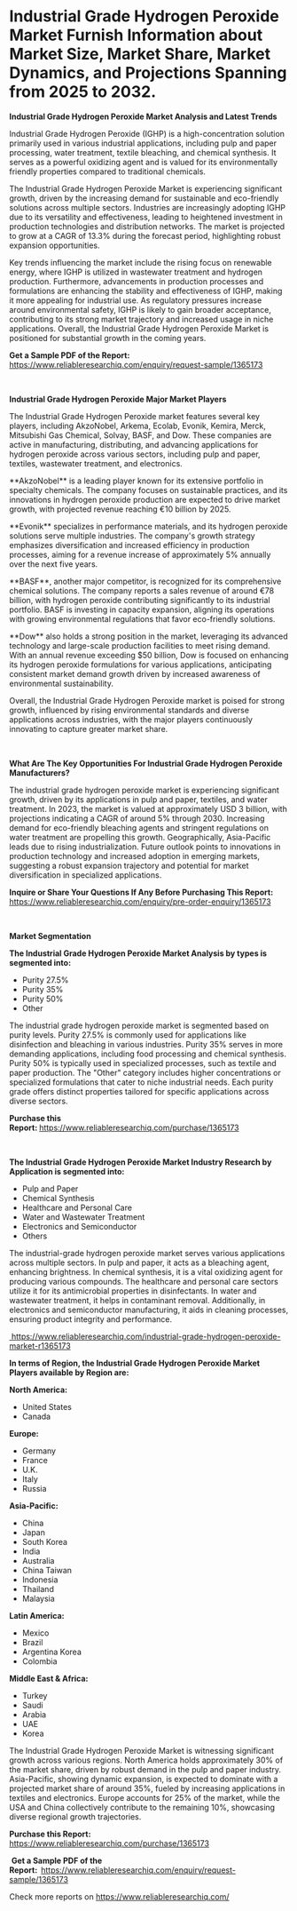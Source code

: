 <p><h1>Industrial Grade Hydrogen Peroxide Market Furnish Information about Market Size, Market Share, Market Dynamics, and Projections Spanning from 2025 to 2032.</h1></p><p><strong>Industrial Grade Hydrogen Peroxide Market Analysis and Latest Trends</strong></p>
<p><p>Industrial Grade Hydrogen Peroxide (IGHP) is a high-concentration solution primarily used in various industrial applications, including pulp and paper processing, water treatment, textile bleaching, and chemical synthesis. It serves as a powerful oxidizing agent and is valued for its environmentally friendly properties compared to traditional chemicals.</p><p>The Industrial Grade Hydrogen Peroxide Market is experiencing significant growth, driven by the increasing demand for sustainable and eco-friendly solutions across multiple sectors. Industries are increasingly adopting IGHP due to its versatility and effectiveness, leading to heightened investment in production technologies and distribution networks. The market is projected to grow at a CAGR of 13.3% during the forecast period, highlighting robust expansion opportunities.</p><p>Key trends influencing the market include the rising focus on renewable energy, where IGHP is utilized in wastewater treatment and hydrogen production. Furthermore, advancements in production processes and formulations are enhancing the stability and effectiveness of IGHP, making it more appealing for industrial use. As regulatory pressures increase around environmental safety, IGHP is likely to gain broader acceptance, contributing to its strong market trajectory and increased usage in niche applications. Overall, the Industrial Grade Hydrogen Peroxide Market is positioned for substantial growth in the coming years.</p></p>
<p><strong>Get a Sample PDF of the Report:&nbsp;</strong> <a href="https://www.reliableresearchiq.com/enquiry/request-sample/1365173?utm_campaign=3048&utm_medium=2&utm_source=Github&utm_content=ia&utm_term=22032025&utm_id=industrial-grade-hydrogen-peroxide">https://www.reliableresearchiq.com/enquiry/request-sample/1365173</a></p>
<p>&nbsp;</p>
<p><strong>Industrial Grade Hydrogen Peroxide Major Market Players</strong></p>
<p><p>The Industrial Grade Hydrogen Peroxide market features several key players, including AkzoNobel, Arkema, Ecolab, Evonik, Kemira, Merck, Mitsubishi Gas Chemical, Solvay, BASF, and Dow. These companies are active in manufacturing, distributing, and advancing applications for hydrogen peroxide across various sectors, including pulp and paper, textiles, wastewater treatment, and electronics.</p><p>**AkzoNobel** is a leading player known for its extensive portfolio in specialty chemicals. The company focuses on sustainable practices, and its innovations in hydrogen peroxide production are expected to drive market growth, with projected revenue reaching €10 billion by 2025.</p><p>**Evonik** specializes in performance materials, and its hydrogen peroxide solutions serve multiple industries. The company's growth strategy emphasizes diversification and increased efficiency in production processes, aiming for a revenue increase of approximately 5% annually over the next five years.</p><p>**BASF**, another major competitor, is recognized for its comprehensive chemical solutions. The company reports a sales revenue of around €78 billion, with hydrogen peroxide contributing significantly to its industrial portfolio. BASF is investing in capacity expansion, aligning its operations with growing environmental regulations that favor eco-friendly solutions.</p><p>**Dow** also holds a strong position in the market, leveraging its advanced technology and large-scale production facilities to meet rising demand. With an annual revenue exceeding $50 billion, Dow is focused on enhancing its hydrogen peroxide formulations for various applications, anticipating consistent market demand growth driven by increased awareness of environmental sustainability.</p><p>Overall, the Industrial Grade Hydrogen Peroxide market is poised for strong growth, influenced by rising environmental standards and diverse applications across industries, with the major players continuously innovating to capture greater market share.</p></p>
<p>&nbsp;</p>
<p><strong>What Are The Key Opportunities For Industrial Grade Hydrogen Peroxide Manufacturers?</strong></p>
<p><p>The industrial grade hydrogen peroxide market is experiencing significant growth, driven by its applications in pulp and paper, textiles, and water treatment. In 2023, the market is valued at approximately USD 3 billion, with projections indicating a CAGR of around 5% through 2030. Increasing demand for eco-friendly bleaching agents and stringent regulations on water treatment are propelling this growth. Geographically, Asia-Pacific leads due to rising industrialization. Future outlook points to innovations in production technology and increased adoption in emerging markets, suggesting a robust expansion trajectory and potential for market diversification in specialized applications.</p></p>
<p><strong>Inquire or Share Your Questions If Any Before Purchasing This Report:</strong> <a href="https://www.reliableresearchiq.com/enquiry/pre-order-enquiry/1365173?utm_campaign=3048&utm_medium=2&utm_source=Github&utm_content=ia&utm_term=22032025&utm_id=industrial-grade-hydrogen-peroxide">https://www.reliableresearchiq.com/enquiry/pre-order-enquiry/1365173</a></p>
<p>&nbsp;</p>
<p><strong>Market Segmentation</strong></p>
<p><strong>The Industrial Grade Hydrogen Peroxide Market Analysis by types is segmented into:</strong></p>
<p><ul><li>Purity 27.5%</li><li>Purity 35%</li><li>Purity 50%</li><li>Other</li></ul></p>
<p><p>The industrial grade hydrogen peroxide market is segmented based on purity levels. Purity 27.5% is commonly used for applications like disinfection and bleaching in various industries. Purity 35% serves in more demanding applications, including food processing and chemical synthesis. Purity 50% is typically used in specialized processes, such as textile and paper production. The "Other" category includes higher concentrations or specialized formulations that cater to niche industrial needs. Each purity grade offers distinct properties tailored for specific applications across diverse sectors.</p></p>
<p><strong>Purchase this Report:&nbsp;</strong><a href="https://www.reliableresearchiq.com/purchase/1365173?utm_campaign=3048&utm_medium=2&utm_source=Github&utm_content=ia&utm_term=22032025&utm_id=industrial-grade-hydrogen-peroxide">https://www.reliableresearchiq.com/purchase/1365173</a></p>
<p>&nbsp;</p>
<p><strong>The Industrial Grade Hydrogen Peroxide Market Industry Research by Application is segmented into:</strong></p>
<p><ul><li>Pulp and Paper</li><li>Chemical Synthesis</li><li>Healthcare and Personal Care</li><li>Water and Wastewater Treatment</li><li>Electronics and Semiconductor</li><li>Others</li></ul></p>
<p><p>The industrial-grade hydrogen peroxide market serves various applications across multiple sectors. In pulp and paper, it acts as a bleaching agent, enhancing brightness. In chemical synthesis, it is a vital oxidizing agent for producing various compounds. The healthcare and personal care sectors utilize it for its antimicrobial properties in disinfectants. In water and wastewater treatment, it helps in contaminant removal. Additionally, in electronics and semiconductor manufacturing, it aids in cleaning processes, ensuring product integrity and performance.</p></p>
<p><a href="https://www.reliableresearchiq.com/industrial-grade-hydrogen-peroxide-market-r1365173?utm_campaign=3048&utm_medium=2&utm_source=Github&utm_content=ia&utm_term=22032025&utm_id=industrial-grade-hydrogen-peroxide">&nbsp;https://www.reliableresearchiq.com/industrial-grade-hydrogen-peroxide-market-r1365173</a></p>
<p><strong>In terms of Region, the Industrial Grade Hydrogen Peroxide Market Players available by Region are:</strong></p>
<p>
    <p> <strong> North America: </strong>
        <ul>
            <li>United States</li>
            <li>Canada</li>
        </ul>
        </p> 
    <p> <strong> Europe: </strong>
        <ul>
            <li>Germany</li>
            <li>France</li>
            <li>U.K.</li>
            <li>Italy</li>
            <li>Russia</li>
        </ul>
        </p> 
    <p> <strong> Asia-Pacific: </strong>
        <ul>
            <li>China</li>
            <li>Japan</li>
            <li>South Korea</li>
            <li>India</li>
            <li>Australia</li>
            <li>China Taiwan</li>
            <li>Indonesia</li>
            <li>Thailand</li>
            <li>Malaysia</li>
        </ul>
        </p> 
    <p> <strong> Latin America: </strong>
        <ul>
            <li>Mexico</li>
            <li>Brazil</li>
            <li>Argentina Korea</li>
            <li>Colombia</li>
        </ul>
        </p> 
    <p> <strong> Middle East & Africa: </strong>
        <ul>
            <li>Turkey</li>
            <li>Saudi</li>
            <li>Arabia</li>
            <li>UAE</li>
            <li>Korea</li>
        </ul>
    </p>
    </p>
<p><p>The Industrial Grade Hydrogen Peroxide Market is witnessing significant growth across various regions. North America holds approximately 30% of the market share, driven by robust demand in the pulp and paper industry. Asia-Pacific, showing dynamic expansion, is expected to dominate with a projected market share of around 35%, fueled by increasing applications in textiles and electronics. Europe accounts for 25% of the market, while the USA and China collectively contribute to the remaining 10%, showcasing diverse regional growth trajectories.</p></p>
<p><strong>Purchase this Report: </strong><a href="https://www.reliableresearchiq.com/purchase/1365173?utm_campaign=3048&utm_medium=2&utm_source=Github&utm_content=ia&utm_term=22032025&utm_id=industrial-grade-hydrogen-peroxide">https://www.reliableresearchiq.com/purchase/1365173</a></p>
<p>&nbsp;<strong>Get a Sample PDF of the Report:&nbsp;&nbsp;</strong><a href="https://www.reliableresearchiq.com/enquiry/request-sample/1365173?utm_campaign=3048&utm_medium=2&utm_source=Github&utm_content=ia&utm_term=22032025&utm_id=industrial-grade-hydrogen-peroxide">https://www.reliableresearchiq.com/enquiry/request-sample/1365173</a></p>
<p><strong></strong></p>
<p>Check more reports on <a href="https://www.reliableresearchiq.com/?utm_campaign=3048&utm_medium=2&utm_source=Github&utm_content=ia&utm_term=22032025&utm_id=industrial-grade-hydrogen-peroxide">https://www.reliableresearchiq.com/</a></p>
